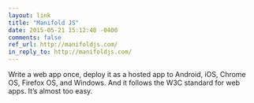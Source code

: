 ```yaml
---
layout: link
title: "Manifold JS"
date: 2015-05-21 15:12:48 -0400
comments: false
ref_url: http://manifoldjs.com/
in_reply_to: http://manifoldjs.com/
---
```


Write a web app once, deploy it as a hosted app to Android, iOS, Chrome OS, Firefox OS, and Windows. And it follows the W3C standard for web apps. It’s almost too easy.